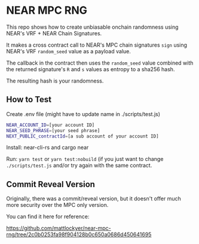# NEAR MPC RNG

This repo shows how to create unbiasable onchain randomness using NEAR's VRF + NEAR Chain Signatures.

It makes a cross contract call to NEAR's MPC chain signatures `sign` using NEAR's VRF `random_seed` value as a payload value.

The callback in the contract then uses the `random_seed` value combined with the returned signature's `R` and `s` values as entropy to a sha256 hash.

The resulting hash is your randomness.

## How to Test

Create .env file (might have to update name in ./scripts/test.js)
```bash
NEAR_ACCOUNT_ID=[your account ID]
NEAR_SEED_PHRASE=[your seed phrase]
NEXT_PUBLIC_contractId=[a sub account of your account ID]
```

Install: near-cli-rs and cargo near

Run: `yarn test` or `yarn test:nobuild` (if you just want to change `./scripts/test.js` and/or try again with the same contract.

## Commit Reveal Version

Originally, there was a commit/reveal version, but it doesn't offer much more security over the MPC only version.

You can find it here for reference:

https://github.com/mattlockyer/near-mpc-rng/tree/2c0b0253fa98f904128b0c650a0686d450641695
